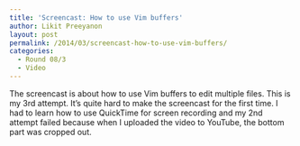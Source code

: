```yaml
---
title: 'Screencast: How to use Vim buffers'
author: Likit Preeyanon
layout: post
permalink: /2014/03/screencast-how-to-use-vim-buffers/
categories:
  - Round 08/3
  - Video
---
```

The screencast is about how to use Vim buffers to edit multiple files. This is my 3rd attempt. It&#8217;s quite hard to make the screencast for the first time. I had to learn how to use QuickTime for screen recording and my 2nd attempt failed because when I uploaded the video to YouTube, the bottom part was cropped out.